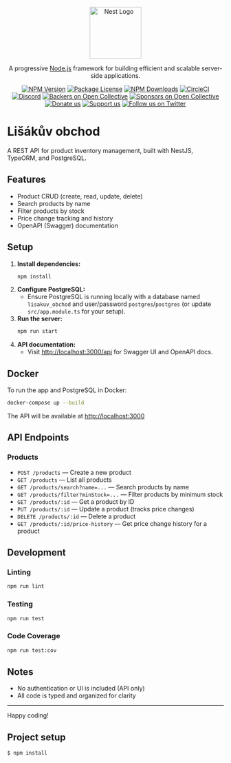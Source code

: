 <p align="center">
  <a href="http://nestjs.com/" target="blank"><img src="https://nestjs.com/img/logo-small.svg" width="120" alt="Nest Logo" /></a>
</p>

[circleci-image]: https://img.shields.io/circleci/build/github/nestjs/nest/master?token=abc123def456
[circleci-url]: https://circleci.com/gh/nestjs/nest

  <p align="center">A progressive <a href="http://nodejs.org" target="_blank">Node.js</a> framework for building efficient and scalable server-side applications.</p>
    <p align="center">
<a href="https://www.npmjs.com/~nestjscore" target="_blank"><img src="https://img.shields.io/npm/v/@nestjs/core.svg" alt="NPM Version" /></a>
<a href="https://www.npmjs.com/~nestjscore" target="_blank"><img src="https://img.shields.io/npm/l/@nestjs/core.svg" alt="Package License" /></a>
<a href="https://www.npmjs.com/~nestjscore" target="_blank"><img src="https://img.shields.io/npm/dm/@nestjs/common.svg" alt="NPM Downloads" /></a>
<a href="https://circleci.com/gh/nestjs/nest" target="_blank"><img src="https://img.shields.io/circleci/build/github/nestjs/nest/master" alt="CircleCI" /></a>
<a href="https://discord.gg/G7Qnnhy" target="_blank"><img src="https://img.shields.io/badge/discord-online-brightgreen.svg" alt="Discord"/></a>
<a href="https://opencollective.com/nest#backer" target="_blank"><img src="https://opencollective.com/nest/backers/badge.svg" alt="Backers on Open Collective" /></a>
<a href="https://opencollective.com/nest#sponsor" target="_blank"><img src="https://opencollective.com/nest/sponsors/badge.svg" alt="Sponsors on Open Collective" /></a>
  <a href="https://paypal.me/kamilmysliwiec" target="_blank"><img src="https://img.shields.io/badge/Donate-PayPal-ff3f59.svg" alt="Donate us"/></a>
    <a href="https://opencollective.com/nest#sponsor"  target="_blank"><img src="https://img.shields.io/badge/Support%20us-Open%20Collective-41B883.svg" alt="Support us"></a>
  <a href="https://twitter.com/nestframework" target="_blank"><img src="https://img.shields.io/twitter/follow/nestframework.svg?style=social&label=Follow" alt="Follow us on Twitter"></a>
</p>
  <!--[![Backers on Open Collective](https://opencollective.com/nest/backers/badge.svg)](https://opencollective.com/nest#backer)
  [![Sponsors on Open Collective](https://opencollective.com/nest/sponsors/badge.svg)](https://opencollective.com/nest#sponsor)-->

# Lišákův obchod

A REST API for product inventory management, built with NestJS, TypeORM, and PostgreSQL.

## Features
- Product CRUD (create, read, update, delete)
- Search products by name
- Filter products by stock
- Price change tracking and history
- OpenAPI (Swagger) documentation

## Setup

1. **Install dependencies:**
   ```bash
   npm install
   ```
2. **Configure PostgreSQL:**
   - Ensure PostgreSQL is running locally with a database named `lisakuv_obchod` and user/password `postgres`/`postgres` (or update `src/app.module.ts` for your setup).
3. **Run the server:**
   ```bash
   npm run start
   ```
4. **API documentation:**
   - Visit [http://localhost:3000/api](http://localhost:3000/api) for Swagger UI and OpenAPI docs.

## Docker

To run the app and PostgreSQL in Docker:
```bash
docker-compose up --build
```
The API will be available at [http://localhost:3000](http://localhost:3000)

## API Endpoints

### Products
- `POST /products` — Create a new product
- `GET /products` — List all products
- `GET /products/search?name=...` — Search products by name
- `GET /products/filter?minStock=...` — Filter products by minimum stock
- `GET /products/:id` — Get a product by ID
- `PUT /products/:id` — Update a product (tracks price changes)
- `DELETE /products/:id` — Delete a product
- `GET /products/:id/price-history` — Get price change history for a product

## Development

### Linting
```bash
npm run lint
```

### Testing
```bash
npm run test
```

### Code Coverage
```bash
npm run test:cov
```

## Notes
- No authentication or UI is included (API only)
- All code is typed and organized for clarity

---

Happy coding!

## Project setup

```bash
$ npm install
```